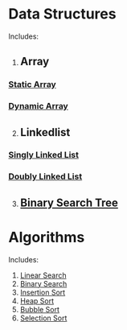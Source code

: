 # Data Structures
Includes:
1. ## Array
### [Static Array](https://github.com/Justin17727/Data_Structures_and_Algorithms/blob/main/StaticArray.c)
### [Dynamic Array](https://github.com/Justin17727/Data_Structures_and_Algorithms/blob/main/DynamicArray.c)
2. ## Linkedlist
### [Singly Linked List](https://github.com/Justin17727/Data_Structures_and_Algorithms/blob/main/SinglyLinkedList.c)
### [Doubly Linked List](https://github.com/Justin17727/Data_Structures_and_Algorithms/blob/main/DoublyLinkedList.c)
3. ## [Binary Search Tree](https://github.com/Justin17727/Data_Structures_and_Algorithms/blob/main/BinaryTree.c)

# Algorithms
Includes:
1. [Linear Search](https://github.com/Justin17727/Data_Structures_and_Algorithms/blob/main/LinearSearch.c)
2. [Binary Search](https://github.com/Justin17727/Data_Structures_and_Algorithms/blob/main/BinarySearch.c)
3. [Insertion Sort](https://github.com/Justin17727/Data_Structures_and_Algorithms/blob/main/InsertionSort.c)
4. [Heap Sort](https://github.com/Justin17727/Data_Structures_and_Algorithms/blob/main/HeapSort.c)
5. [Bubble Sort](https://github.com/Justin17727/Data_Structures_and_Algorithms/blob/main/BubbleSort.c)
6. [Selection Sort](https://github.com/Justin17727/Data_Structures_and_Algorithms/blob/main/SelectionSort.c)